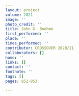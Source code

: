 ```yaml
---
layout: project
volume: 2021
image: ''
photo_credit: ''
title: John G. Boehme
first_performed: ''
place: ''
times_performed: ''
contributor: CROSSOVER 2020/21
collaborators: []
home: ''
links: []
contact: ''
footnote: ''
tags: []
pages: 852-853

---
```





